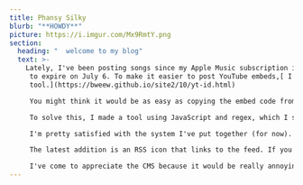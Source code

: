 ```yaml
---
title: Phansy Silky
blurb: "**HOWDY**"
picture: https://i.imgur.com/Mx9RmtY.png
section:
  heading: "  welcome to my blog"
  text: >-
    Lately, I've been posting songs since my Apple Music subscription is about
     to expire on July 6. To make it easier to post YouTube embeds,[ I created a
     tool.](https://bweew.github.io/site2/10/yt-id.html)

     You might think it would be as easy as copying the embed code from YouTube into GitHub Pages, but GH Pages doesn't allow YouTube links. With Hugo, you can embed YouTube videos, but it's a hassle typing out Hugo shortcodes because you need the video ID.

     To solve this, I made a tool using JavaScript and regex, which I saved to my home screen on my phone. Even with Decap/Netlify CMS simplifying the Hugo blog posting experience, it still felt overly complicated.

     I'm pretty satisfied with the system I've put together (for now). I use Textastic and Working Copy for deep modifications to my base Hugo theme, while the actual writing of posts is easily done through the Netlify authentication login with a password and email, which is nice.

     The latest addition is an RSS icon that links to the feed. If you're on iOS, you can open it with NetNewsWire, an RSS reader I like. On Linux, you can open it with Newsboat.

     I've come to appreciate the CMS because it would be really annoying to dynamically add the footer link on every new page. Separating the code from the content really helps me stay focused, like a horse with blinders.
---
```

